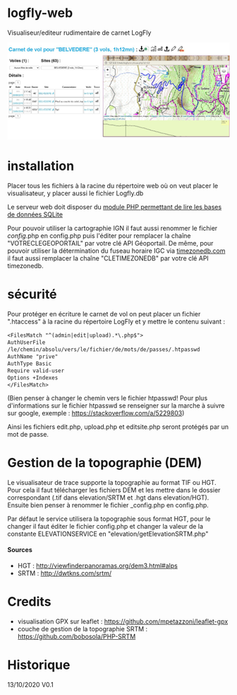 # logfly-web
Visualiseur/editeur rudimentaire de carnet LogFly

![alt text](https://github.com/spasutto/logfly-web/blob/main/img/mainscreen.jpg?raw=true)

# installation
Placer tous les fichiers à la racine du répertoire web où on veut placer le visualisateur, y placer aussi le fichier Logfly.db

Le serveur web doit disposer du [module PHP permettant de lire les bases de données SQLite](https://www.php.net/manual/fr/book.sqlite3.php)

Pour pouvoir utiliser la cartographie IGN il faut aussi renommer le fichier _config_.php en config.php puis l'éditer pour remplacer la chaîne "VOTRECLEGEOPORTAIL" par votre clé API Géoportail.
De même, pour pouvoir utiliser la détermination du fuseau horaire IGC via [timezonedb.com](https://timezonedb.com/) il faut aussi remplacer la chaîne "CLETIMEZONEDB" par votre clé API timezonedb.

# sécurité
Pour protéger en écriture le carnet de vol on peut placer un fichier ".htaccess" à la racine du répertoire LogFly et y mettre le contenu suivant :
```ApacheConf
<FilesMatch "^(admin|edit|upload).*\.php$">
AuthUserFile /le/chemin/absolu/vers/le/fichier/de/mots/de/passes/.htpasswd
AuthName "prive"
AuthType Basic
Require valid-user
Options +Indexes
</FilesMatch>
```
(Bien penser à changer le chemin vers le fichier htpasswd! Pour plus d'informations sur le fichier htpasswd se renseigner sur la marche à suivre sur google, exemple : https://stackoverflow.com/a/5229803)

Ainsi les fichiers edit.php, upload.php et editsite.php seront protégés par un mot de passe.

# Gestion de la topographie (DEM)
Le visualisateur de trace supporte la topographie au format TIF ou HGT. Pour cela il faut télécharger les fichiers DEM et les mettre dans le dossier correspondant (.tif dans elevation/SRTM et .hgt dans elevation/HGT). Ensuite bien penser à renommer le fichier _config.php en config.php.

Par défaut le service utilisera la topographie sous format HGT, pour le changer il faut éditer le fichier config.php et changer la valeur de la constante ELEVATIONSERVICE en "elevation/getElevationSRTM.php"

#### Sources
 - HGT : http://viewfinderpanoramas.org/dem3.html#alps
 - SRTM : http://dwtkns.com/srtm/

# Credits
 - visualisation GPX sur leaflet : https://github.com/mpetazzoni/leaflet-gpx
 - couche de gestion de la topographie SRTM : https://github.com/bobosola/PHP-SRTM

# Historique
13/10/2020		V0.1
